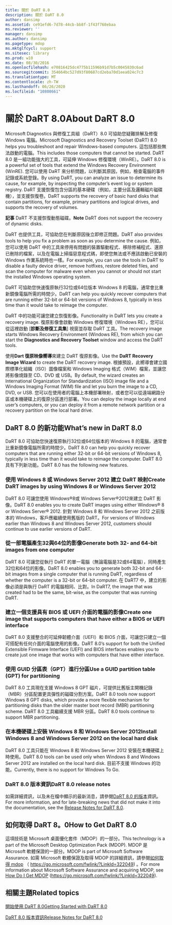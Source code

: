 ```yaml
---
title: 關於 DaRT 8.0
description: 關於 DaRT 8.0
author: dansimp
ms.assetid: ce91efd6-7d78-44cb-bb8f-1f43f768ebaa
ms.reviewer: ''
manager: dansimp
ms.author: dansimp
ms.pagetype: mdop
ms.mktglfcycl: support
ms.sitesec: library
ms.prod: w10
ms.date: 08/30/2016
ms.openlocfilehash: e70816425dc4775b11596b91d7b5c0045830c6ad
ms.sourcegitcommit: 354664bc527d93f80687cd2eba70d1eea024c7c3
ms.translationtype: MT
ms.contentlocale: zh-TW
ms.lasthandoff: 06/26/2020
ms.locfileid: "10808661"
---
```

# <span data-ttu-id="dd4d4-103">關於 DaRT 8.0</span><span class="sxs-lookup"><span data-stu-id="dd4d4-103">About DaRT 8.0</span></span>


<span data-ttu-id="dd4d4-104">Microsoft Diagnostics 與修復工具組（DaRT）8.0 可協助您疑難排解及修復 Windows 電腦。</span><span class="sxs-lookup"><span data-stu-id="dd4d4-104">Microsoft Diagnostics and Recovery Toolset (DaRT) 8.0 helps you troubleshoot and repair Windows-based computers.</span></span> <span data-ttu-id="dd4d4-105">這包括那些無法啟動的電腦。</span><span class="sxs-lookup"><span data-stu-id="dd4d4-105">This includes those computers that cannot be started.</span></span> <span data-ttu-id="dd4d4-106">DaRT 8.0 是一組功能強大的工具，可延伸 Windows 修復環境（WinRE）。</span><span class="sxs-lookup"><span data-stu-id="dd4d4-106">DaRT 8.0 is a powerful set of tools that extend the Windows Recovery Environment (WinRE).</span></span> <span data-ttu-id="dd4d4-107">您可以使用 DaRT 來分析問題，以判斷其原因，例如，檢查電腦的事件記錄或系統登錄。</span><span class="sxs-lookup"><span data-stu-id="dd4d4-107">By using DaRT, you can analyze an issue to determine its cause, for example, by inspecting the computer’s event log or system registry.</span></span> <span data-ttu-id="dd4d4-108">DaRT 支援恢復包含分區的基本硬碟（例如，主要分區及邏輯磁片磁碟機），並支援恢復卷。</span><span class="sxs-lookup"><span data-stu-id="dd4d4-108">DaRT supports the recovery of basic hard disks that contain partitions, for example, primary partitions and logical drives, and supports the recovery of volumes.</span></span>

<span data-ttu-id="dd4d4-109">**記事** DaRT 不支援恢復動態磁碟。</span><span class="sxs-lookup"><span data-stu-id="dd4d4-109">**Note** DaRT does not support the recovery of dynamic disks.</span></span>

 

<span data-ttu-id="dd4d4-110">DaRT 也提供工具，可協助您在判斷原因後立即修正問題。</span><span class="sxs-lookup"><span data-stu-id="dd4d4-110">DaRT also provides tools to help you fix a problem as soon as you determine the cause.</span></span> <span data-ttu-id="dd4d4-111">例如，您可以使用 DaRT 中的工具來停用有問題的裝置驅動程式、移除修補程式、還原已刪除的檔案，以及在電腦上掃描惡意程式碼，即使您無法或不應該啟動已安裝的 Windows 作業系統時也一樣。</span><span class="sxs-lookup"><span data-stu-id="dd4d4-111">For example, you can use the tools in DaRT to disable a faulty device driver, remove hotfixes, restore deleted files, and scan the computer for malware even when you cannot or should not start the installed Windows operating system.</span></span>

<span data-ttu-id="dd4d4-112">DaRT 可協助您快速復原執行32位或64位版本 Windows 8 的電腦，通常會比重新鏡像電腦所需的時間少。</span><span class="sxs-lookup"><span data-stu-id="dd4d4-112">DaRT can help you quickly recover computers that are running either 32-bit or 64-bit versions of Windows 8, typically in less time than it would take to reimage the computer.</span></span>

<span data-ttu-id="dd4d4-113">DaRT 中的功能可讓您建立恢復影像。</span><span class="sxs-lookup"><span data-stu-id="dd4d4-113">Functionality in DaRT lets you create a recovery image.</span></span> <span data-ttu-id="dd4d4-114">復原影像會啟動 Windows 修復環境（Windows RE），您可以從這裡啟動 [**診斷及修復工具集**] 視窗並存取 DaRT 工具。</span><span class="sxs-lookup"><span data-stu-id="dd4d4-114">The recovery image starts Windows Recovery Environment (Windows RE), from which you can start the **Diagnostics and Recovery Toolset** window and access the DaRT tools.</span></span>

<span data-ttu-id="dd4d4-115">使用**Dart 復原映像嚮導**來建立 DaRT 復原影像。</span><span class="sxs-lookup"><span data-stu-id="dd4d4-115">Use the **DaRT Recovery Image Wizard** to create the DaRT recovery image.</span></span> <span data-ttu-id="dd4d4-116">根據預設，此嚮導會建立國際標準化組織（ISO）圖像檔案和 Windows Imaging 格式（WIM）檔案，並讓您將影像燒錄至 CD、DVD 或 USB。</span><span class="sxs-lookup"><span data-stu-id="dd4d4-116">By default, the wizard creates an International Organization for Standardization (ISO) image file and a Windows Imaging Format (WIM) file and let you burn the image to a CD, DVD, or USB.</span></span> <span data-ttu-id="dd4d4-117">您可以在使用者的電腦上本機部署映射，或者您可以從遠端網路分區或本機硬碟上的復原分區進行部署。</span><span class="sxs-lookup"><span data-stu-id="dd4d4-117">You can deploy the image locally at end user’s computers, or you can deploy it from a remote network partition or a recovery partition on the local hard drive.</span></span>

## <a href="" id="what-s-new-in-dart-8-0"></a><span data-ttu-id="dd4d4-118">DaRT 8.0 的新功能</span><span class="sxs-lookup"><span data-stu-id="dd4d4-118">What’s new in DaRT 8.0</span></span>


<span data-ttu-id="dd4d4-119">DaRT 8.0 可協助您快速復原執行32位或64位版本的 Windows 8 的電腦，通常會比重新鏡像電腦所需的時間少。</span><span class="sxs-lookup"><span data-stu-id="dd4d4-119">DaRT 8.0 can help you quickly recover computers that are running either 32-bit or 64-bit versions of Windows 8, typically in less time than it would take to reimage the computer.</span></span> <span data-ttu-id="dd4d4-120">DaRT 8.0 具有下列新功能。</span><span class="sxs-lookup"><span data-stu-id="dd4d4-120">DaRT 8.0 has the following new features.</span></span>

### <span data-ttu-id="dd4d4-121">使用 Windows 8 或 Windows Server 2012 建立 DaRT 映射</span><span class="sxs-lookup"><span data-stu-id="dd4d4-121">Create DaRT images by using Windows 8 or Windows Server 2012</span></span>

<span data-ttu-id="dd4d4-122">DaRT 8.0 可讓您使用 Windows®8或 Windows Server®2012來建立 DaRT 影像。</span><span class="sxs-lookup"><span data-stu-id="dd4d4-122">DaRT 8.0 enables you to create DaRT images using either Windows® 8 or Windows Server® 2012.</span></span> <span data-ttu-id="dd4d4-123">針對 Windows 8 和 Windows Server 2012 之前版本的 Windows，客戶應繼續使用舊版的 DaRT。</span><span class="sxs-lookup"><span data-stu-id="dd4d4-123">For versions of Windows earlier than Windows 8 and Windows Server 2012, customers should continue to use earlier versions of DaRT.</span></span>

### <span data-ttu-id="dd4d4-124">從一部電腦產生32與64位的影像</span><span class="sxs-lookup"><span data-stu-id="dd4d4-124">Generate both 32- and 64-bit images from one computer</span></span>

<span data-ttu-id="dd4d4-125">DaRT 8.0 可讓您從執行 DaRT 的單一電腦（無論電腦是32或64電腦），同時產生32位和64位的影像。</span><span class="sxs-lookup"><span data-stu-id="dd4d4-125">DaRT 8.0 enables you to generate both 32-bit and 64-bit images from a single computer that is running DaRT, regardless of whether the computer is a 32-bit or 64-bit computer.</span></span> <span data-ttu-id="dd4d4-126">在 DaRT7 中，建立的影像必須是與執行 DaRT 的電腦相同、比對。</span><span class="sxs-lookup"><span data-stu-id="dd4d4-126">In DaRT7, the image that was created had to be the same, bit-wise, as the computer that was running DaRT.</span></span>

### <span data-ttu-id="dd4d4-127">建立一個支援具有 BIOS 或 UEFI 介面的電腦的影像</span><span class="sxs-lookup"><span data-stu-id="dd4d4-127">Create one image that supports computers that have either a BIOS or UEFI interface</span></span>

<span data-ttu-id="dd4d4-128">DaRT 8.0 支援整合的可延伸韌體介面（UEFI）和 BIOS 介面，可讓您只建立一個可搭配有任何介面的電腦使用的影像。</span><span class="sxs-lookup"><span data-stu-id="dd4d4-128">DaRT 8.0’s support for both the Unified Extensible Firmware Interface (UEFI) and BIOS interfaces enables you to create just one image that works with computers that have either interface.</span></span>

### <span data-ttu-id="dd4d4-129">使用 GUID 分區表（GPT）進行分區</span><span class="sxs-lookup"><span data-stu-id="dd4d4-129">Use a GUID partition table (GPT) for partitioning</span></span>

<span data-ttu-id="dd4d4-130">DaRT 8.0 工具現在支援 Windows 8 GPT 磁片，可提供比舊版主開機記錄（MBR）分區配置更具彈性的磁碟分割方案。</span><span class="sxs-lookup"><span data-stu-id="dd4d4-130">DaRT 8.0 tools now support Windows 8 GPT disks, which provide a more flexible mechanism for partitioning disks than the older master boot record (MBR) partitioning scheme.</span></span> <span data-ttu-id="dd4d4-131">DaRT 8.0 工具繼續支援 MBR 分區。</span><span class="sxs-lookup"><span data-stu-id="dd4d4-131">DaRT 8.0 tools continue to support MBR partitioning.</span></span>

### <span data-ttu-id="dd4d4-132">在本機硬碟上安裝 Windows 8 和 Windows Server 2012</span><span class="sxs-lookup"><span data-stu-id="dd4d4-132">Install Windows 8 and Windows Server 2012 on the local hard disk</span></span>

<span data-ttu-id="dd4d4-133">DaRT 8.0 工具只能在 Windows 8 和 Windows Server 2012 安裝在本機硬碟上時使用。</span><span class="sxs-lookup"><span data-stu-id="dd4d4-133">DaRT 8.0 tools can be used only when Windows 8 and Windows Server 2012 are installed on the local hard disk.</span></span> <span data-ttu-id="dd4d4-134">目前不支援 Windows 的功能。</span><span class="sxs-lookup"><span data-stu-id="dd4d4-134">Currently, there is no support for Windows To Go.</span></span>

### <a href="" id="-------------dart-8-0-release-notes"></a> <span data-ttu-id="dd4d4-135">DaRT 8.0 版本資訊</span><span class="sxs-lookup"><span data-stu-id="dd4d4-135">DaRT 8.0 release notes</span></span>

<span data-ttu-id="dd4d4-136">如需詳細資訊，以及未在檔中顯示的最新消息，請參閱[DaRT 8.0 的版本](release-notes-for-dart-80--dart-8.md)資訊。</span><span class="sxs-lookup"><span data-stu-id="dd4d4-136">For more information, and for late-breaking news that did not make it into the documentation, see the [Release Notes for DaRT 8.0](release-notes-for-dart-80--dart-8.md).</span></span>

## <span data-ttu-id="dd4d4-137">如何取得 DaRT 8。0</span><span class="sxs-lookup"><span data-stu-id="dd4d4-137">How to Get DaRT 8.0</span></span>


<span data-ttu-id="dd4d4-138">這項技術是 Microsoft 桌面優化套件（MDOP）的一部分。</span><span class="sxs-lookup"><span data-stu-id="dd4d4-138">This technology is a part of the Microsoft Desktop Optimization Pack (MDOP).</span></span> <span data-ttu-id="dd4d4-139">MDOP 是 Microsoft 軟體保證的一部分。</span><span class="sxs-lookup"><span data-stu-id="dd4d4-139">MDOP is part of Microsoft Software Assurance.</span></span> <span data-ttu-id="dd4d4-140">如需 Microsoft 軟體保證及取得 MDOP 的詳細資訊，請參閱[如何取得 mdop](https://go.microsoft.com/fwlink/?LinkId=322049) （ https://go.microsoft.com/fwlink/?LinkId=322049) 。</span><span class="sxs-lookup"><span data-stu-id="dd4d4-140">For more information about Microsoft Software Assurance and acquiring MDOP, see [How Do I Get MDOP](https://go.microsoft.com/fwlink/?LinkId=322049) (https://go.microsoft.com/fwlink/?LinkId=322049).</span></span>

## <span data-ttu-id="dd4d4-141">相關主題</span><span class="sxs-lookup"><span data-stu-id="dd4d4-141">Related topics</span></span>


[<span data-ttu-id="dd4d4-142">開始使用 DaRT 8.0</span><span class="sxs-lookup"><span data-stu-id="dd4d4-142">Getting Started with DaRT 8.0</span></span>](getting-started-with-dart-80-dart-8.md)

[<span data-ttu-id="dd4d4-143">DaRT 8.0 版本資訊</span><span class="sxs-lookup"><span data-stu-id="dd4d4-143">Release Notes for DaRT 8.0</span></span>](release-notes-for-dart-80--dart-8.md)

 

 





